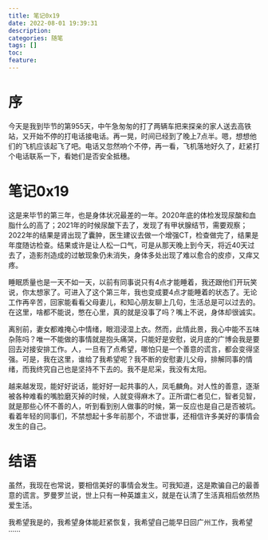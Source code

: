 ```yaml
---
title: 笔记0x19
date: 2022-08-01 19:39:31
description: 
categories: 随笔
tags: [] 
toc: 
feature: 
---
```


# 序
今天是我到毕节的第955天，中午急匆匆的打了两辆车把来探亲的家人送去高铁站，又开始不停的打电话接电话。再一晃，时间已经到了晚上7点半。嗯，想想他们的飞机应该起飞了吧。电话又忽然响个不停，再一看，飞机落地好久了，赶紧打个电话联系一下，看她们是否安全抵穗。

<!-- more -->

# 笔记0x19

这是来毕节的第三年，也是身体状况最差的一年。2020年底的体检发现尿酸和血脂什么的高了；2021年的时候尿酸下去了，发现了有甲状腺结节，需要观察；2022年的结果是肾出现了囊肿，医生建议去做一个增强CT，检查做完了，结果是年度随访检查。结果或许是让人松一口气，可是从那天晚上到今天，将近40天过去了，造影剂造成的过敏现象仍未消失，身体多处出现了难以愈合的皮疹，又痒又疼。

睡眠质量也是一天不如一天，以前有同事说只有4点才能睡着，我还跟他们开玩笑说，你太想家了。可进入了这个第三年，我也变成要4点才能睡着的状态了。无论工作再辛苦，回家能看看父母妻儿，和知心朋友聊上几句，生活总是可以过去的。在这里，啥都不能说，憋在心里，真的就是没事了吗？嘴上不说，身体却很诚实。

离别前，妻女都难掩心中情绪，眼泪浸湿上衣。然而，此情此景，我心中能不五味杂陈吗？唯一不能做的事情就是抱头痛哭，只能好是安慰，说月底的广博会我是要回去对接安排工作。人，一旦有了点希望，哪怕只是一个善意的谎言，都会变得坚强。可是，我在这里，谁给了我希望呢？我不断的安慰妻儿父母，排解同事的情绪，而我终究自己也是坚持不下去的。我不是尼采，我没有太阳。

越来越发现，能好好说话，能好好一起共事的人，凤毛麟角。对人性的善意，逐渐被各种难看的嘴脸磨灭掉的时候，人就变得麻木了。正所谓仁者见仁，智者见智，就是那些心怀不善的人，听到看到别人做事的时候，第一反应也是自己是否被坑。看着年轻的同事们，不禁想起十多年前那个，不谙世事，还相信许多美好的事情会发生的自己。

# 结语

虽然，我现在也常说，要相信美好的事情会发生。可我知道，这是欺骗自己的最善意的谎言。罗曼罗兰说，世上只有一种英雄主义，就是在认清了生活真相后依然热爱生活。

我希望我是的，我希望身体能赶紧恢复，我希望自己能早日回广州工作，我希望······

